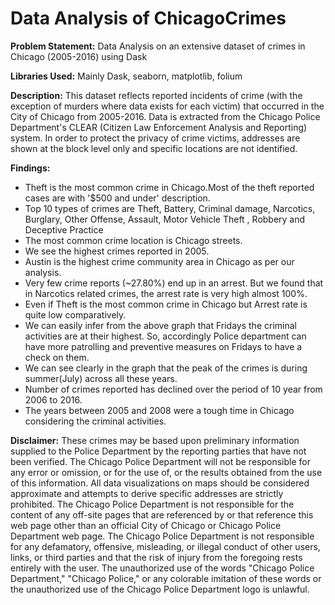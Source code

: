 # Data Analysis of ChicagoCrimes

**Problem Statement:** Data Analysis on an extensive dataset of crimes in Chicago (2005-2016) using Dask

**Libraries Used:** Mainly Dask, seaborn, matplotlib, folium

**Description:** This dataset reflects reported incidents of crime (with the exception of murders where data exists for each victim) that occurred in the City of Chicago from 2005-2016. Data is extracted from the Chicago Police Department's CLEAR (Citizen Law Enforcement Analysis and Reporting) system. In order to protect the privacy of crime victims, addresses are shown at the block level only and specific locations are not identified.

**Findings:**

* Theft is the most common crime in Chicago.Most of the theft reported cases are with '$500 and under' description.
* Top 10 types of crimes are Theft, Battery, Criminal damage, Narcotics, Burglary, Other Offense, Assault, Motor Vehicle Theft , Robbery and Deceptive Practice
* The most common crime location is Chicago streets.
* We see the highest crimes reported in 2005.
* Austin is the highest crime community area in Chicago as per our analysis.
* Very few crime reports (~27.80%) end up in an arrest. But we found that in Narcotics related crimes, the arrest rate is very high almost 100%.
* Even if Theft is the most common crime in Chicago but Arrest rate is quite low comparatively.
* We can easily infer from the above graph that Fridays the criminal activities are at their highest. So, accordingly Police department can have more patrolling and preventive measures on Fridays to have a check on them.
* We can see clearly in the graph that the peak of the crimes is during summer(July) across all these years.
* Number of crimes reported has declined over the period of 10 year from 2006 to 2016.
* The years between 2005 and 2008 were a tough time in Chicago considering the criminal activities.

**Disclaimer:** These crimes may be based upon preliminary information supplied to the Police Department by the reporting parties that have not been verified. The Chicago Police Department will not be responsible for any error or omission, or for the use of, or the results obtained from the use of this information. All data visualizations on maps should be considered approximate and attempts to derive specific addresses are strictly prohibited. The Chicago Police Department is not responsible for the content of any off-site pages that are referenced by or that reference this web page other than an official City of Chicago or Chicago Police Department web page. The Chicago Police Department is not responsible for any defamatory, offensive, misleading, or illegal conduct of other users, links, or third parties and that the risk of injury from the foregoing rests entirely with the user. The unauthorized use of the words "Chicago Police Department," "Chicago Police," or any colorable imitation of these words or the unauthorized use of the Chicago Police Department logo is unlawful.

